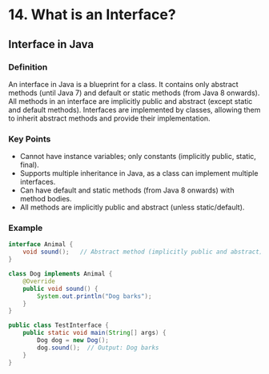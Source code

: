 # 14. What is an Interface?

## Interface in Java

### Definition

An interface in Java is a blueprint for a class. It contains only abstract methods (until Java 7) 
and default or static methods (from Java 8 onwards). All methods in an interface are implicitly
public and abstract (except static and default methods). Interfaces are implemented by classes, 
allowing them to inherit abstract methods and provide their implementation.

### Key Points

- Cannot have instance variables; only constants (implicitly public, static, final).
- Supports multiple inheritance in Java, as a class can implement multiple interfaces.
- Can have default and static methods (from Java 8 onwards) with method bodies.
- All methods are implicitly public and abstract (unless static/default).

### Example

```java
interface Animal {
    void sound();   // Abstract method (implicitly public and abstract)
}

class Dog implements Animal {
    @Override
    public void sound() {
        System.out.println("Dog barks");
    }
}

public class TestInterface {
    public static void main(String[] args) {
        Dog dog = new Dog();
        dog.sound();  // Output: Dog barks
    }
}
```
